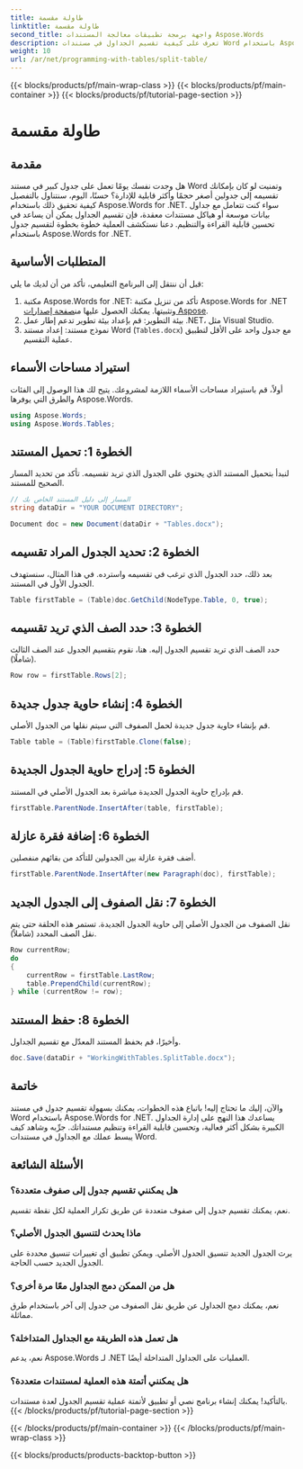 ```yaml
---
title: طاولة مقسمة
linktitle: طاولة مقسمة
second_title: واجهة برمجة تطبيقات معالجة المستندات Aspose.Words
description: تعرف على كيفية تقسيم الجداول في مستندات Word باستخدام Aspose.Words for .NET. يساعدك دليلنا خطوة بخطوة على إدارة الجداول بسهولة وكفاءة.
weight: 10
url: /ar/net/programming-with-tables/split-table/
---
```


{{< blocks/products/pf/main-wrap-class >}}
{{< blocks/products/pf/main-container >}}
{{< blocks/products/pf/tutorial-page-section >}}

# طاولة مقسمة

## مقدمة

هل وجدت نفسك يومًا تعمل على جدول كبير في مستند Word وتمنيت لو كان بإمكانك تقسيمه إلى جدولين أصغر حجمًا وأكثر قابلية للإدارة؟ حسنًا، اليوم، سنتناول بالتفصيل كيفية تحقيق ذلك باستخدام Aspose.Words for .NET. سواء كنت تتعامل مع جداول بيانات موسعة أو هياكل مستندات معقدة، فإن تقسيم الجداول يمكن أن يساعد في تحسين قابلية القراءة والتنظيم. دعنا نستكشف العملية خطوة بخطوة لتقسيم جدول باستخدام Aspose.Words for .NET.

## المتطلبات الأساسية

قبل أن ننتقل إلى البرنامج التعليمي، تأكد من أن لديك ما يلي:

1.  مكتبة Aspose.Words for .NET: تأكد من تنزيل مكتبة Aspose.Words for .NET وتثبيتها. يمكنك الحصول عليها من[صفحة إصدارات Aspose](https://releases.aspose.com/words/net/).
2. بيئة التطوير: قم بإعداد بيئة تطوير تدعم إطار عمل .NET، مثل Visual Studio.
3. نموذج مستند: إعداد مستند Word (`Tables.docx`) مع جدول واحد على الأقل لتطبيق عملية التقسيم.

## استيراد مساحات الأسماء

أولاً، قم باستيراد مساحات الأسماء اللازمة لمشروعك. يتيح لك هذا الوصول إلى الفئات والطرق التي يوفرها Aspose.Words.

```csharp
using Aspose.Words;
using Aspose.Words.Tables;
```

## الخطوة 1: تحميل المستند

لنبدأ بتحميل المستند الذي يحتوي على الجدول الذي تريد تقسيمه. تأكد من تحديد المسار الصحيح للمستند.

```csharp
// المسار إلى دليل المستند الخاص بك
string dataDir = "YOUR DOCUMENT DIRECTORY";

Document doc = new Document(dataDir + "Tables.docx");
```

## الخطوة 2: تحديد الجدول المراد تقسيمه

بعد ذلك، حدد الجدول الذي ترغب في تقسيمه واسترده. في هذا المثال، سنستهدف الجدول الأول في المستند.

```csharp
Table firstTable = (Table)doc.GetChild(NodeType.Table, 0, true);
```

## الخطوة 3: حدد الصف الذي تريد تقسيمه

حدد الصف الذي تريد تقسيم الجدول إليه. هنا، نقوم بتقسيم الجدول عند الصف الثالث (شاملًا).

```csharp
Row row = firstTable.Rows[2];
```

## الخطوة 4: إنشاء حاوية جدول جديدة

قم بإنشاء حاوية جدول جديدة لحمل الصفوف التي سيتم نقلها من الجدول الأصلي.

```csharp
Table table = (Table)firstTable.Clone(false);
```

## الخطوة 5: إدراج حاوية الجدول الجديدة

قم بإدراج حاوية الجدول الجديدة مباشرة بعد الجدول الأصلي في المستند.

```csharp
firstTable.ParentNode.InsertAfter(table, firstTable);
```

## الخطوة 6: إضافة فقرة عازلة

أضف فقرة عازلة بين الجدولين للتأكد من بقائهم منفصلين.

```csharp
firstTable.ParentNode.InsertAfter(new Paragraph(doc), firstTable);
```

## الخطوة 7: نقل الصفوف إلى الجدول الجديد

نقل الصفوف من الجدول الأصلي إلى حاوية الجدول الجديدة. تستمر هذه الحلقة حتى يتم نقل الصف المحدد (شاملاً).

```csharp
Row currentRow;
do
{
    currentRow = firstTable.LastRow;
    table.PrependChild(currentRow);
} while (currentRow != row);
```

## الخطوة 8: حفظ المستند

وأخيرًا، قم بحفظ المستند المعدّل مع تقسيم الجداول.

```csharp
doc.Save(dataDir + "WorkingWithTables.SplitTable.docx");
```

## خاتمة

والآن، إليك ما تحتاج إليه! باتباع هذه الخطوات، يمكنك بسهولة تقسيم جدول في مستند Word باستخدام Aspose.Words for .NET. يساعدك هذا النهج على إدارة الجداول الكبيرة بشكل أكثر فعالية، وتحسين قابلية القراءة وتنظيم مستنداتك. جرِّبه وشاهد كيف يبسط عملك مع الجداول في مستندات Word.

## الأسئلة الشائعة

### هل يمكنني تقسيم جدول إلى صفوف متعددة؟
نعم، يمكنك تقسيم جدول إلى صفوف متعددة عن طريق تكرار العملية لكل نقطة تقسيم.

### ماذا يحدث لتنسيق الجدول الأصلي؟
يرث الجدول الجديد تنسيق الجدول الأصلي. ويمكن تطبيق أي تغييرات تنسيق محددة على الجدول الجديد حسب الحاجة.

### هل من الممكن دمج الجداول معًا مرة أخرى؟
نعم، يمكنك دمج الجداول عن طريق نقل الصفوف من جدول إلى آخر باستخدام طرق مماثلة.

### هل تعمل هذه الطريقة مع الجداول المتداخلة؟
نعم، يدعم Aspose.Words لـ .NET العمليات على الجداول المتداخلة أيضًا.

### هل يمكنني أتمتة هذه العملية لمستندات متعددة؟
بالتأكيد! يمكنك إنشاء برنامج نصي أو تطبيق لأتمتة عملية تقسيم الجدول لعدة مستندات.
{{< /blocks/products/pf/tutorial-page-section >}}

{{< /blocks/products/pf/main-container >}}
{{< /blocks/products/pf/main-wrap-class >}}

{{< blocks/products/products-backtop-button >}}
